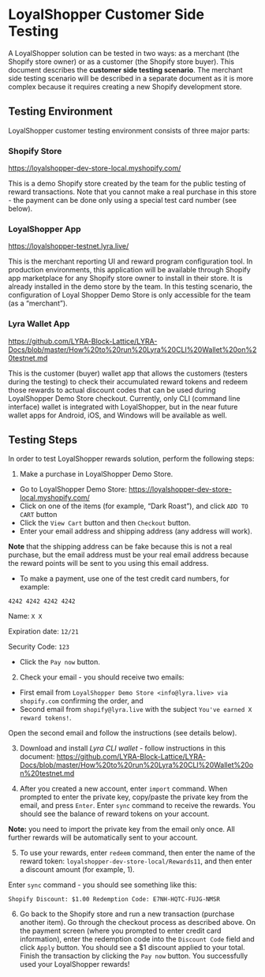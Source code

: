 # LoyalShopper Customer Side Testing
A LoyalShopper solution can be tested in two ways: as a merchant (the Shopify store owner) or as a customer (the Shopify store buyer). 
This document describes the **customer side testing scenario**. The merchant side testing scenario will be described in a separate document as it is more complex because it requires creating a new Shopify development store.  
## Testing Environment
LoyalShopper customer testing environment consists of three major parts:
### Shopify Store 
https://loyalshopper-dev-store-local.myshopify.com/

This is a demo Shopify store created by the team for the public testing of reward transactions. Note that you cannot make a real purchase in this store - the payment can be done only using a special test card number (see below). 

### LoyalShopper App 
https://loyalshopper-testnet.lyra.live/

This is the merchant reporting UI and reward program configuration tool. 
In production environments, this application will be available through Shopify app marketplace for any Shopify store owner to install in their store.
It is already installed in the demo store by the team. 
In this testing scenario, the configuration of Loyal Shopper Demo Store is only accessible for the team (as a “merchant”).

### Lyra Wallet App 
https://github.com/LYRA-Block-Lattice/LYRA-Docs/blob/master/How%20to%20run%20Lyra%20CLI%20Wallet%20on%20testnet.md

This is the customer (buyer) wallet app that allows the customers (testers during the testing) to check their accumulated reward tokens
and redeem those rewards to actual discount codes that can be used during LoyalShopper Demo Store checkout. 
Currently, only CLI (command line interface) wallet is integrated with LoyalShopper, 
but in the near future wallet apps for Android, iOS, and Windows will be available as well.

## Testing Steps
In order to test LoyalShopper rewards solution, perform the following steps:

1. Make a purchase in LoyalShopper Demo Store.
* Go to LoyalShopper Demo Store: https://loyalshopper-dev-store-local.myshopify.com/
* Click on one of the items (for example, “Dark Roast”), and click `ADD TO CART` button
* Click the `View Cart` button and then `Checkout` button.
* Enter your email address and shipping address (any address will work). 

**Note** that the shipping address can be fake because this is not a real purchase, 
but the email address must be your real email address because the reward points will be sent to you using this email address.
* To make a payment, use one of the test credit card numbers, for example: 

`4242 4242 4242 4242`

Name: `X X` 

Expiration date: `12/21`

Security Code: `123`

* Click the `Pay now` button.

2. Check your email - you should receive two emails: 
* First email from `LoyalShopper Demo Store <info@lyra.live> via shopify.com` confirming the order, and 
* Second email from `shopify@lyra.live` with the subject `You've earned X reward tokens!`.

Open the second email and follow the instructions (see details below).

3. Download and install *Lyra CLI wallet* - follow instructions in this document: https://github.com/LYRA-Block-Lattice/LYRA-Docs/blob/master/How%20to%20run%20Lyra%20CLI%20Wallet%20on%20testnet.md

4. After you created a new account, enter `import` command. When prompted to enter the private key, copy/paste the private key from the email, and press `Enter`. 
Enter `sync` command to receive the rewards. You should see the balance of reward tokens on your account.
	 
**Note:** you need to import the private key from the email only once. All further rewards will be automatically sent to your account.  

5. To use your rewards, enter `redeem` command, then enter the name of the reward token: `loyalshopper-dev-store-local/Rewards11`, 
and then enter a discount amount (for example, 1).

Enter `sync` command - you should see something like this:

`Shopify Discount: $1.00 Redemption Code: E7NH-HQTC-FUJG-NMSR`

6. Go back to the Shopify store and run a new transaction (purchase another item). 
Go through the checkout process as described above. On the payment screen (where you prompted to enter credit card information), 
enter the redemption code into the `Discount Code` field and click `Apply` button. You should see a $1 discount applied to your total. 
Finish the transaction by clicking the `Pay now` button. You successfully used your LoyalShopper rewards!
